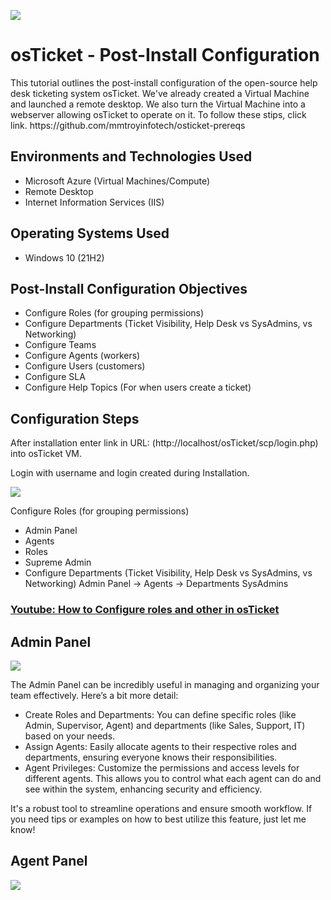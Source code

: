 <p><img src="https://imgur.com/n839Ura.png"/></p>

<h1>osTicket - Post-Install Configuration</h1>
This tutorial outlines the post-install configuration of the open-source help desk ticketing system osTicket. 
We've already created a Virtual Machine and launched a remote desktop. We also turn the Virtual Machine into a webserver allowing osTicket to operate on it. To follow these stips, click link. https://github.com/mmtroyinfotech/osticket-prereqs<br />

<h2>Environments and Technologies Used</h2>

- Microsoft Azure (Virtual Machines/Compute)
- Remote Desktop
- Internet Information Services (IIS)

<h2>Operating Systems Used </h2>

- Windows 10</b> (21H2)

<h2>Post-Install Configuration Objectives</h2>

- Configure Roles (for grouping permissions)
- Configure Departments (Ticket Visibility, Help Desk vs SysAdmins, vs Networking)
- Configure Teams
- Configure Agents (workers)
- Configure Users (customers)
- Configure SLA
- Configure Help Topics (For when users create a ticket)

<h2>Configuration Steps</h2>

After installation enter link in URL:
(http://localhost/osTicket/scp/login.php) into osTicket VM.

Login with username and login created during Installation.

<img src="https://imgur.com/ZlNPUQy.png"/>

Configure Roles (for grouping permissions)
- Admin Panel
- Agents
- Roles
- Supreme Admin
- Configure Departments (Ticket Visibility, Help Desk vs SysAdmins, vs Networking)
Admin Panel -> Agents -> Departments
SysAdmins

### [Youtube: How to Configure roles and other in osTicket](https://www.youtube.com/watch?v=0Cy6FPgIfEc)

<h2>Admin Panel</h2>
<p>
<img src="https://imgur.com/Gabs5fx.png"/>

The Admin Panel can be incredibly useful in managing and organizing your team effectively. Here’s a bit more detail:

- Create Roles and Departments: You can define specific roles (like Admin, Supervisor, Agent) and departments (like Sales, Support, IT) based on your needs.
- Assign Agents: Easily allocate agents to their respective roles and departments, ensuring everyone knows their responsibilities.
- Agent Privileges: Customize the permissions and access levels for different agents. This allows you to control what each agent can do and see within the system, enhancing security and efficiency.

It's a robust tool to streamline operations and ensure smooth workflow. If you need tips or examples on how to best utilize this feature, just let me know!
</p>
<h2>Agent Panel</h2>
<p>
<img src="https://imgur.com/SD7UABR.png"/>
</p>
<br />

